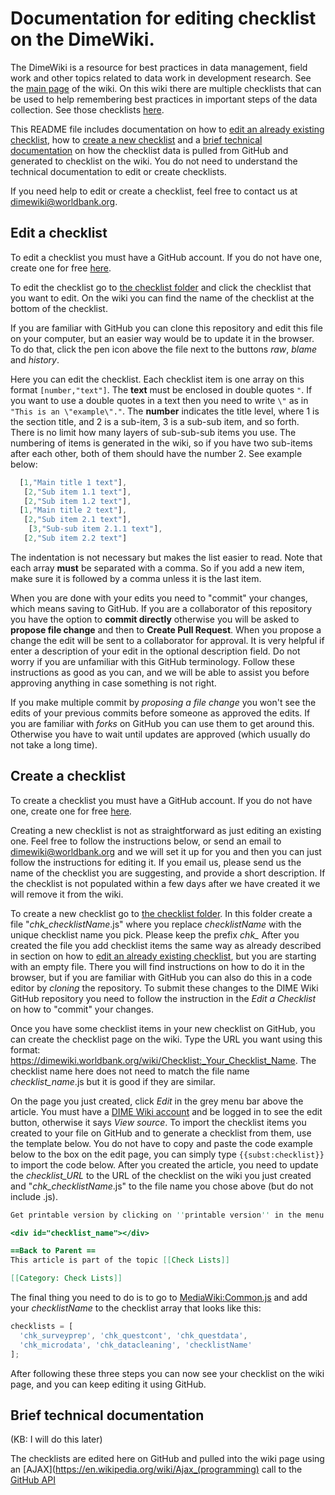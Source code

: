 # Documentation for editing checklist on the DimeWiki.

The DimeWiki is a resource for best practices in data management, field work and other topics related to data work in development research. See the [main page](https://dimewiki.worldbank.org/wiki/Main_Page) of the wiki. On this wiki there are multiple checklists that can be used to help remembering best practices in important steps of the data collection. See those checklists [here](https://dimewiki.worldbank.org/wiki/Check_Lists).

This README file includes documentation on how to [edit an already existing checklist](#edit-a-checklist), how to [create a new checklist](#create-a-checklist) and a [brief technical documentation](#brief-technical-documentation) on how the checklist data is pulled from GitHub and generated to checklist on the wiki. You do not need to understand the technical documentation to edit or create checklists.

If you need help to edit or create a checklist, feel free to contact us at dimewiki@worldbank.org.

## Edit a checklist
To edit a checklist you must have a GitHub account. If you do not have one, create one for free [here](https://github.com/join).

To edit the checklist go to [the checklist folder](https://github.com/worldbank/DIMEwiki/tree/master/Topics/Checklists/checklists) and click the checklist that you want to edit. On the wiki you can find the name of the checklist at the bottom of the checklist.

If you are familiar with GitHub you can clone this repository and edit this file on your computer, but an easier way would be to update it in the browser. To do that, click the pen icon above the file next to the buttons _raw_, _blame_ and _history_.

Here you can edit the checklist. Each checklist item is one array on this format `[number,"text"]`. The **text** must be enclosed in double quotes `"`. If you want to use a double quotes in a text then you need to write `\"` as in `"This is an \"example\"."`. The **number** indicates the title level, where 1 is the section title, and 2 is a sub-item, 3 is a sub-sub item, and so forth. There is no limit how many layers of sub-sub-sub items you use. The numbering of items is generated in the wiki, so if you have two sub-items after each other, both of them should have the number 2. See example below:

```javascript
  [1,"Main title 1 text"],
   [2,"Sub item 1.1 text"],
   [2,"Sub item 1.2 text"],
  [1,"Main title 2 text"],
   [2,"Sub item 2.1 text"],
    [3,"Sub-sub item 2.1.1 text"],
   [2,"Sub item 2.2 text"]
```

The indentation is not necessary but makes the list easier to read. Note that each array **must** be separated with a comma. So if you add a new item, make sure it is followed by a comma unless it is the last item.

When you are done with your edits you need to "commit" your changes, which means saving to GitHub. If you are a collaborator of this repository you have the option to **commit directly** otherwise you will be asked to **propose file change** and then to **Create Pull Request**. When you propose a change the edit will be sent to a collaborator for approval. It is very helpful if enter a description of your edit in the optional description field. Do not worry if you are unfamiliar with this GitHub terminology. Follow these instructions as good as you can, and we will be able to assist you before approving anything in case something is not right.

If you make multiple commit by *proposing a file change* you won't see the edits of your previous commits before someone as approved the edits. If you are familiar with *forks* on GitHub you can use them to get around this. Otherwise you have to wait until updates are approved (which usually do not take a long time).

## Create a checklist
To create a checklist you must have a GitHub account. If you do not have one, create one for free [here](https://github.com/join).

Creating a new checklist is not as straightforward as just editing an existing one. Feel free to follow the instructions below, or send an email to dimewiki@worldbank.org and we will set it up for you and then you can just follow the instructions for editing it. If you email us, please send us the name of the checklist you are suggesting, and provide a short description. If the checklist is not populated within a few days after we have created it we will remove it from the wiki.

To create a new checklist go to [the checklist folder](https://github.com/worldbank/DIMEwiki/tree/master/Topics/Checklists/checklists). In this folder create a file "*chk_checklistName*.js" where you replace *checklistName* with the unique checklist name you pick. Please keep the prefix *chk_* After you created the file you add checklist items the same way as already described in section on how to [edit an already existing checklist](#edit-a-checklist), but you are starting with an empty file. There you will find instructions on how to do it in the browser, but if you are familiar with GitHub you can also do this in a code editor by *cloning* the repository. To submit these changes to the DIME Wiki GitHub repository you need to follow the instruction in the *Edit a Checklist* on how to "commit" your changes.

Once you have some checklist items in your new checklist on GitHub, you can create the checklist page on the wiki. Type the URL you want using this format: https://dimewiki.worldbank.org/wiki/Checklist:_Your_Checklist_Name. The checklist name here does not need to match the file name *checklist_name*.js but it is good if they are similar.

On the page you just created, click *Edit* in the grey menu bar above the article. You must have a [DIME Wiki account](https://dimewiki.worldbank.org/wiki/New_Users) and be logged in to see the edit button, otherwise it says *View source*. To import the checklist items you created to your file on GitHub and to generate a checklist from them, use the template below. You do not have to copy and paste the code example below to the box on the edit page, you can simply type `{{subst:checklist}}` to import the code below. After you created the article, you need to update the *checklist_URL* to the URL of the checklist on the wiki you just created and "*chk_checklistName*.js" to the file name you chose above (but do not include .js).

```text.html.mediawiki
Get printable version by clicking on ''printable version'' in the menu to the left. Find instructions for editing the checklist [https://github.com/worldbank/DIMEwiki/tree/master/Topics/Checklists here]. The latest version of this checklist can be found at https://dimewiki.worldbank.org/wiki/checklist_URL.

<div id="checklist_name"></div>

==Back to Parent ==
This article is part of the topic [[Check Lists]]

[[Category: Check Lists]]

```

The final thing you need to do is to go to [MediaWiki:Common.js](https://dimewiki.worldbank.org/wiki/MediaWiki:Common.js) and add your *checklistName* to the checklist array that looks like this:

```javascript
checklists = [
  'chk_surveyprep', 'chk_questcont', 'chk_questdata',
  'chk_microdata', 'chk_datacleaning', 'checklistName'
];
```

After following these three steps you can now see your checklist on the wiki page, and you can keep editing it using GitHub.

## Brief technical documentation
(KB: I will do this later)

The checklists are edited here on GitHub and pulled into the wiki page using an [AJAX](https://en.wikipedia.org/wiki/Ajax_(programming) call to the [GitHub API](https://developer.github.com/v3/)
